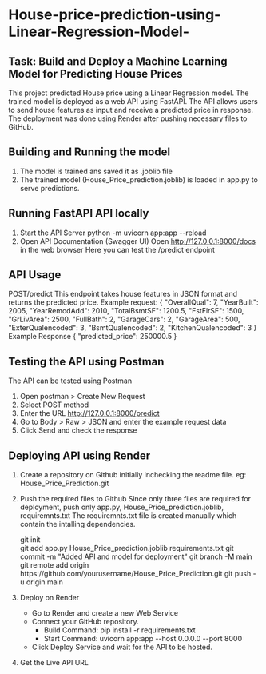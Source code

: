 # House-price-prediction-using-Linear-Regression-Model-
## Task:  Build and Deploy a Machine Learning Model for Predicting House Prices
This project predicted House price using a Linear Regression model. The trained model is deployed as a web API using FastAPI. The API allows users to send house features as input and receive a predicted price in response. The deployment was done using Render after pushing necessary files to GitHub.
## Building and Running the model
1. The model is trained ans saved it as .joblib file
2. The trained model (House_Price_prediction.joblib) is loaded in app.py to serve predictions.

## Running FastAPI API locally
1. Start the API Server
   python -m uvicorn app:app --reload
2. Open API Documentation (Swagger UI)
   Open http://127.0.0.1:8000/docs in the web browser
   Here you can test the /predict endpoint
## API Usage
POST/predict
This endpoint takes house features in JSON format and returns the predicted price.
Example request:
{
    "OverallQual": 7,
    "YearBuilt": 2005,
    "YearRemodAdd": 2010,
    "TotalBsmtSF": 1200.5,
    "FstFlrSF": 1500,
    "GrLivArea": 2500,
    "FullBath": 2,
    "GarageCars": 2,
    "GarageArea": 500,
    "ExterQualencoded": 3,
    "BsmtQualencoded": 2,
    "KitchenQualencoded": 3
}
Example Response
{
    "predicted_price": 250000.5
}

## Testing the API using Postman
The API can be tested using Postman
1. Open postman > Create New Request
2. Select POST method
3. Enter the URL http://127.0.0.1:8000/predict
4. Go to Body > Raw > JSON and enter the example request data
5. Click Send and check the response

## Deploying API using Render
1. Create a repository on Github initially inchecking the readme file. 
   eg: House_Price_Prediction.git
2. Push the required files to Github
   Since only three files are required for deployment, push only app.py, House_Price_prediction.joblib, requiremnts.txt
   The requiremnts.txt file is created manually which contain the intalling dependencies.
   <p>git init<br>  
      git add app.py House_Price_prediction.joblib requirements.txt  git commit -m "Added API and model for deployment"  git branch -M main  git remote add origin https://github.com/yourusername/House_Price_Prediction.git  git push -u origin main

3. Deploy on Render
   * Go to Render and create a new Web Service
   * Connect your GitHub repository.
      * Build Command: pip install -r requirements.txt
      * Start Command: uvicorn app:app --host 0.0.0.0 --port 8000
   * Click Deploy Service and wait for the API to be hosted.
4. Get the Live API URL
   
     
   
